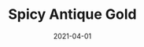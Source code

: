 ---
description: "Width%3A%2054%u201D%20%7C%20Content%3A%20100%25%20Polyester%20%7C%20Abrasion%3A%2050%2C000%20Double%20Rubs%20-%20Wyzenbeek%20Method%20%7C%20Repeat%3A%20n/a%20%7C%20Finish%3A%20INCASE%20by%20CRYPTON%20%7C%20Flammability%3A%20NFPA%20260%2C%20UFAC%20Class%201%2C%20CAL%20117%20%7C%20Applications%3A%20Contract%20/%20Hospitality%2C%20Residential%20%7C%20"
tags: 
  - "Lark Fontaine"
  - "Spicy"
  - "Textiles"
image_primary: "img/Antique_20Gold_large.jpg"
href: "https://www.larkfontaine.com/collections/textiles/products/spicy-antique-gold"
designer: "Lark Fontaine"
title: "Spicy Antique Gold"
category: "Textiles"
subtitle: ""
manufacturer: "Lark Fontaine"
slug: "/manufacturers/lark-fontaine/textiles/lark-fontaine-spicy-antique-gold"
date: "2021-04-01"
---